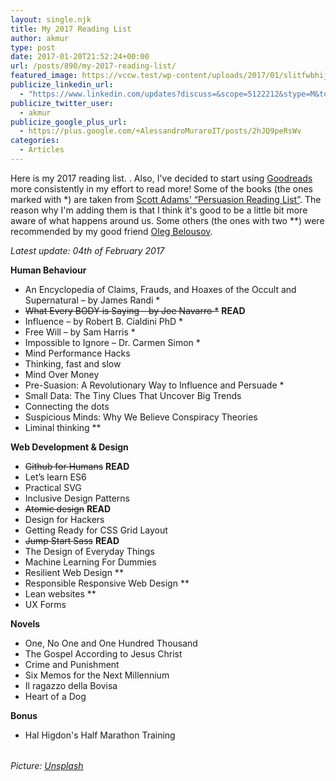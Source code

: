 ```yaml
---
layout: single.njk
title: My 2017 Reading List
author: akmur
type: post
date: 2017-01-20T21:52:24+00:00
url: /posts/890/my-2017-reading-list/
featured_image: https://vccw.test/wp-content/uploads/2017/01/slitfwbhijc-syd-wachs-1568x1045.jpg
publicize_linkedin_url:
  - "https://www.linkedin.com/updates?discuss=&scope=5122212&stype=M&topic=6228328151747952640&type=U&a=RLIW"
publicize_twitter_user:
  - akmur
publicize_google_plus_url:
  - https://plus.google.com/+AlessandroMuraroIT/posts/2hJQ9peRsWv
categories:
  - Articles
---
```


Here is my 2017 reading list. . Also, I've decided to start using [Goodreads][1] more consistently in my effort to read more!
Some of the books (the ones marked with \*) are taken from [Scott Adams' &#8220;Persuasion Reading List&#8221;][2]. The reason why I'm adding them is that I think it's good to be a little bit more aware of what happens around us.
Some others (the ones with two \*\*) were recommended by my good friend <a href="https://olegs.be" target="_blank">Oleg Belousov</a>.

_Latest update: 04th of February 2017_

**Human Behaviour**

- An Encyclopedia of Claims, Frauds, and Hoaxes of the Occult and Supernatural &#8211; by James Randi \*
- <del>What Every BODY is Saying &#8211; by Joe Navarro \*</del> **READ**
- Influence &#8211; by Robert B. Cialdini PhD \*
- Free Will &#8211; by Sam Harris \*
- Impossible to Ignore &#8211; Dr. Carmen Simon \*
- Mind Performance Hacks
- Thinking, fast and slow
- Mind Over Money
- Pre-Suasion: A Revolutionary Way to Influence and Persuade \*
- Small Data: The Tiny Clues That Uncover Big Trends
- Connecting the dots
- Suspicious Minds: Why We Believe Conspiracy Theories
- Liminal thinking \*\*

**Web Development & Design**

- <del>Github for Humans</del> **READ**
- Let’s learn ES6
- Practical SVG
- Inclusive Design Patterns
- <del>Atomic design</del> **READ**
- Design for Hackers
- Getting Ready for CSS Grid Layout
- <del>Jump Start Sass</del> **READ**
- The Design of Everyday Things
- Machine Learning For Dummies
- Resilient Web Design \*\*
- Responsible Responsive Web Design \*\*
- Lean websites \*\*
- UX Forms

**Novels**

- One, No One and One Hundred Thousand
- The Gospel According to Jesus Christ
- Crime and Punishment
- Six Memos for the Next Millennium
- Il ragazzo della Bovisa
- Heart of a Dog

**Bonus**

- Hal Higdon's Half Marathon Training

######

_Picture: [Unsplash][3]_

[1]: https://www.goodreads.com/user/show/31299396-alessandro-muraro
[2]: http://blog.dilbert.com/post/129784168866/the-persuasion-reading-list
[3]: https://unsplash.com/
